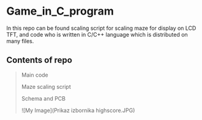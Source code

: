 # Game_in_C_program
 In this repo can be found scaling script for scaling maze for display on LCD TFT, and code who is written in C/C++ language which is distributed on many files.
## Contents of repo
> Main code
>
>  Maze scaling script
> 
> Schema and PCB
>
> ![My Image](Prikaz izbornika highscore.JPG)

